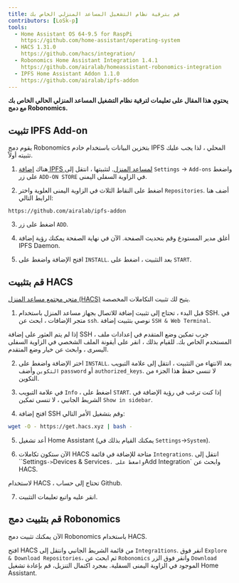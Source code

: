 ```yaml
---
title: قم بترقية نظام التشغيل المساعد المنزلي الخاص بك
contributors: [LoSk-p]
tools:   
  - Home Assistant OS 64-9.5 for RaspPi 
    https://github.com/home-assistant/operating-system
  - HACS 1.31.0
    https://github.com/hacs/integration/
  - Robonomics Home Assistant Integration 1.4.1
    https://github.com/airalab/homeassistant-robonomics-integration
  - IPFS Home Assistant Addon 1.1.0
    https://github.com/airalab/ipfs-addon
---
```


**يحتوي هذا المقال على تعليمات لترقية نظام التشغيل المساعد المنزلي الحالي الخاص بك مع دمج Robonomics.**

<robo-wiki-picture src="home-assistant/homeassistant_os.png" />

## تثبيت IPFS Add-on


يقوم دمج Robonomics بتخزين البيانات باستخدام خادم IPFS المحلي ، لذا يجب عليك تثبيته أولاً. 

<robo-wiki-video autoplay loop controls :videos="[{src: 'https://cloudflare-ipfs.com/ipfs/QmdAmUHW9bpTU6sUwBYu4ai4DVJ6nZ5xerjM9exvooGKGq', type:'mp4'}]" />

1. هناك [إضافة IPFS لمساعد المنزل](https://github.com/airalab/ipfs-addon). لتثبيتها ، انتقل إلى `Settings` -> `Add-ons` واضغط على زر `ADD-ON STORE` في الزاوية السفلى اليمنى.

2. اضغط على النقاط الثلاث في الزاوية اليمنى العلوية واختر `Repositories`. أضف هنا الرابط التالي:

<code-helper copy>

```
https://github.com/airalab/ipfs-addon
```

</code-helper>

3. اضغط على زر `ADD`.

4. أغلق مدير المستودع وقم بتحديث الصفحة. الآن في نهاية الصفحة يمكنك رؤية إضافة IPFS Daemon.

5. افتح الإضافة واضغط على `INSTALL`. بعد التثبيت ، اضغط على `START`.

## قم بتثبيت HACS

[متجر مجتمع مساعد المنزل (HACS)](https://hacs.xyz/) يتيح لك تثبيت التكاملات المخصصة.

<robo-wiki-video autoplay loop controls :videos="[{src: 'https://cloudflare-ipfs.com/ipfs/QmYJFpxrww9PRvcAUhdgKufeDbyUFoBZTREZHPgV452kzs', type:'mp4'}]" />

1. قبل البدء ، تحتاج إلى تثبيت إضافة للاتصال بجهاز مساعد المنزل باستخدام SSH. في متجر الإضافات ، ابحث عن `ssh`. نوصي بتثبيت إضافة `SSH & Web Terminal`.

<robo-wiki-note type="warning" title="Warning">

  إذا لم يتم العثور على إضافة SSH ، جرب تمكين وضع المتقدم في إعدادات ملف المستخدم الخاص بك. للقيام بذلك ، انقر على أيقونة الملف الشخصي في الزاوية السفلى اليسرى ، وابحث عن خيار وضع المتقدم.

</robo-wiki-note>

2. اختر الإضافة واضغط على `INSTALL`. بعد الانتهاء من التثبيت ، انتقل إلى علامة التبويب `التكوين` وأضف `password` أو `authorized_keys`. لا تنسى حفظ هذا الجزء من التكوين.

3. في علامة التبويب `Info` ، اضغط على `START`. إذا كنت ترغب في رؤية الإضافة في الشريط الجانبي ، لا تنسى تمكين `Show in sidebar`.

<robo-wiki-video autoplay loop controls :videos="[{src: 'https://cloudflare-ipfs.com/ipfs/QmcijfJ45fmW9omB67xWyPKvHhZuwLMTTQ7DBqnyxHUXR1', type:'mp4'}]" />

4. افتح إضافة SSH وقم بتشغيل الأمر التالي:

<code-helper copy additionalLine="Home Assistant Command Line">

```bash
wget -O - https://get.hacs.xyz | bash -
```

</code-helper>

5. أعد تشغيل Home Assistant (يمكنك القيام بذلك في `Settings`->`System`).

6. الآن ستكون تكاملات HACS متاحة للإضافة في قائمة `Integrations`. انتقل إلى ``Settings`->`Devices & Services` ، واضغط على `Add Integration` وابحث عن HACS.

<robo-wiki-note type="warning" title="Warning">

  لاستخدام HACS ، تحتاج إلى حساب Github.

</robo-wiki-note>

7. انقر عليه واتبع تعليمات التثبيت. 

## قم بتثبيت دمج Robonomics

الآن يمكنك تثبيت دمج Robonomics باستخدام HACS.

<robo-wiki-video autoplay loop controls :videos="[{src: 'https://cloudflare-ipfs.com/ipfs/QmUodGanHyTE8hCJdcCHzvdnmuyVVGvnfTuYvYTPVKhh5d', type:'mp4'}]" />

افتح HACS من قائمة الشريط الجانبي وانتقل إلى `Integra1tions`. انقر فوق `Explore & Download Repositories`، ثم ابحث عن `Robonomics` وانقر فوق الزر `Download` الموجود في الزاوية اليمنى السفلية. بمجرد اكتمال التنزيل، قم بإعادة تشغيل Home Assistant.